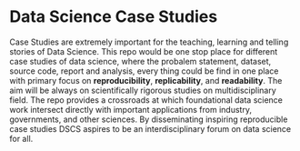 # Data Science Case Studies

Case Studies are extremely important for the teaching, learning and telling stories of Data Science. This repo would be one stop place for different case studies of data science, where the probalem statement, dataset, source code, report and analysis, every thing could be find in one place with primary focus on **reproducibility**, **replicability**, and **readability**. The aim will be always on scientifically rigorous studies on multidisciplinary field. The repo provides a crossroads at which foundational data science work intersect directly with important applications from industry, governments, and other sciences. By disseminating inspiring reproducible case studies DSCS aspires to be an interdisciplinary forum on data science for all.




